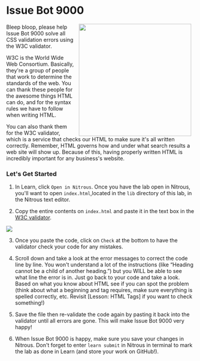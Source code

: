 # Issue Bot 9000
<img src="https://s3.amazonaws.com/after-school-assets/bot.png" width="300" align="right" hspace="10">

Bleep bloop, please help Issue Bot 9000 solve all CSS validation errors using the W3C validator.

W3C is the World Wide Web Consortium. Basically, they're a group of people that work to determine the standards of the web. You can thank these people for the awesome things HTML can do, and for the syntax rules we have to follow when writing HTML.

You can also thank them for the W3C validator, which is a service that checks our HTML to make sure it's all written correctly. Remember, HTML governs how and under what search results a web site will show up. Because of this, having properly written HTML is incredibly important for any business's website.

### Let's Get Started

1. In Learn, click `Open in Nitrous`. Once you have the lab open in Nitrous, you'll want to open `index.html`,located in the `lib` directory of this lab, in the Nitrous text editor.

2. Copy the entire contents on `index.html` and paste it in the text box in the [W3C validator]( http://jigsaw.w3.org/css-validator/#validate_by_input). 

<img src="https://s3.amazonaws.com/after-school-assets/css-validator.png">

3. Once you paste the code, click on `Check` at the bottom to have the validator check your code for any mistakes.

4. Scroll down and take a look at the error messages to correct the code line by line. You won't understand a lot of the instructions (like “Heading cannot be a child of another heading.”) but you WILL be able to see what line the error is in. Just go back to your code and take a look. Based on what you know about HTML see if you can spot the problem (think about what a beginning and tag requires, make sure everything is spelled correctly, etc. Revisit [Lesson: HTML Tags] if you want to check something!)

5. Save the file then re-validate the code again by pasting it back into the validator until all errors are gone. This will make Issue Bot 9000 very happy!

6. When Issue Bot 9000 is happy, make sure you save your changes in Nitrous.  Don't forget to enter `learn submit` in Nitrous in terminal to mark the lab as done in Learn (and store your work on GitHub!).


